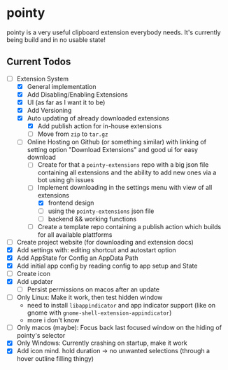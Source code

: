 # pointy

pointy is a very useful clipboard extension everybody needs. It's currently being build and in no usable state!

## Current Todos

- [ ] Extension System
  - [x] General implementation
  - [x] Add Disabling/Enabling Extensions
  - [x] UI (as far as I want it to be)
  - [x] Add Versioning
  - [x] Auto updating of already downloaded extensions
    - [x] Add publish action for in-house extensions
    - [ ] Move from `zip` to `tar.gz`
  - [ ] Online Hosting on Github (or something similar) with linking of setting option "Download Extensions" and good ui for easy download
    - [ ] Create for that a `pointy-extensions` repo with a big json file containing all extensions and the ability to add new ones via a bot using gh issues
    - [ ] Implement downloading in the settings menu with view of all extensions
      - [x] frontend design
      - [ ] using the `pointy-extensions` json file
      - [ ] backend && working functions
    - [ ] Create a template repo containing a publish action which builds for all available plattforms
- [ ] Create project website (for downloading and extension docs)
- [x] Add settings with: editing shortcut and autostart option
- [x] Add AppState for Config an AppData Path
- [x] Add initial app config by reading config to app setup and State
- [ ] Create icon
- [x] Add updater
  - [ ] Persist permissions on macos after an update
- [ ] Only Linux: Make it work, then test hidden window
  - need to install `libappindicator` and app indicator support (like on gnome with `gnome-shell-extension-appindicator`)
  - more i don't know
- [ ] Only macos (maybe): Focus back last focused window on the hiding of pointy's selector
- [x] Only Windows: Currently crashing on startup, make it work
- [x] Add icon mind. hold duration -> no unwanted selections (through a hover outline filling thingy)
